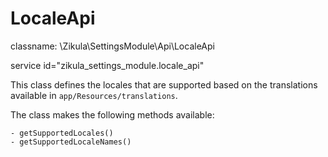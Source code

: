 LocaleApi
=========

classname: \Zikula\SettingsModule\Api\LocaleApi

service id="zikula_settings_module.locale_api"

This class defines the locales that are supported based on the translations available in `app/Resources/translations`.

The class makes the following methods available:

    - getSupportedLocales()
    - getSupportedLocaleNames()
